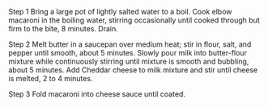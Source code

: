 Step 1
    Bring a large pot of lightly salted water to a boil. Cook elbow macaroni in the boiling water, stirring occasionally until cooked through but firm to the bite, 8 minutes. Drain.


Step 2
    Melt butter in a saucepan over medium heat; stir in flour, salt, and pepper until smooth, about 5 minutes. Slowly pour milk into butter-flour mixture while continuously stirring until mixture is smooth and bubbling, about 5 minutes. Add Cheddar cheese to milk mixture and stir until cheese is melted, 2 to 4 minutes.


Step 3
    Fold macaroni into cheese sauce until coated.